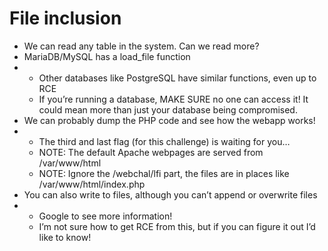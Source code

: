 # File inclusion

* We can read any table in the system. Can we read more?
* MariaDB/MySQL has a load\_file function
* * Other databases like PostgreSQL have similar functions, even up to RCE
  * If you’re running a database, MAKE SURE no one can access it! It could mean more than just your database being compromised.
* We can probably dump the PHP code and see how the webapp works!
* * The third and last flag \(for this challenge\) is waiting for you…
  * NOTE: The default Apache webpages are served from /var/www/html
  * NOTE: Ignore the /webchal/lfi part, the files are in places like /var/www/html/index.php
* You can also write to files, although you can’t append or overwrite files
* * Google to see more information!
  * I’m not sure how to get RCE from this, but if you can figure it out I’d like to know!

